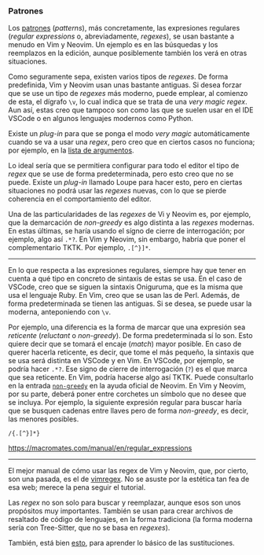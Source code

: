 


### Patrones

Los [patrones][doc-pattern] (_patterns_), más concretamente, las expresiones
regulares (_regular expressions_ o, abreviadamente, _regexes_), se usan
bastante a menudo en Vim y Neovim. Un ejemplo es en las búsquedas y los
reemplazos en la edición, aunque posiblemente también los verá en otras
situaciones.

[doc-pattern]: https://neovim.io/doc/user/pattern.html

Como seguramente sepa, existen varios tipos de _regexes_. De forma
predefinida, Vim y Neovim usan unas bastante antiguas. Si desea forzar que
se use un tipo de _regexes_ más moderno, puede emplear, al comienzo de esta,
el dígrafo `\v`, lo cual indica que se trata de una _very magic regex_. Aun
así, estas creo que tampoco son como las que se suelen usar en el IDE VSCode
o en algunos lenguajes modernos como Python.

Existe un _plug-in_ para que se ponga el modo _very magic_ automáticamente
cuando se va a usar una _regex_, pero creo que en ciertos casos no funciona;
por ejemplo, en la [lista de argumentos](#actuar-sobre-varios-archivos).

Lo ideal sería que se permitiera configurar para todo el editor el tipo de
_regex_ que se use de forma predeterminada, pero esto creo que no se puede.
Existe un _plug-in_ llamado Loupe para hacer esto, pero en ciertas
situaciones no podrá usar las _regexes_ nuevas, con lo que se pierde
coherencia en el comportamiento del editor.

Una de las particularidades de las _regexes_ de Vi y Neovim es, por ejemplo,
que la demarcación de _non-greedy_ es algo distinta a las _regexes_
modernas. En estas últimas, se haría usando el sígno de cierre de
interrogación; por ejemplo, algo así `.*?`. En Vim y Neovim, sin embargo,
habría que poner el complementario TKTK. Por ejemplo, `.[^}]*`.


* * * *


En lo que respecta a las expresiones regulares, siempre hay que tener en
cuenta a qué tipo en concreto de sintaxis de estas se usa. En el caso de
VSCode, creo que se siguen la sintaxis Oniguruma, que es la misma que usa el
lenguaje Ruby. En Vim, creo que se usan las de Perl. Además, de forma
predeterminada se tienen las antiguas. Si se desea, se puede usar la
moderna, anteponiendo con `\v`.

Por ejemplo, una diferencia es la forma de marcar que una expresión sea
_reticente_ (_reluctant_ o _non-greedy_). De forma predeterminada sí lo son.
Esto quiere decir que se tomará el encaje (_match_) mayor posible. En caso
de querer hacerla reticente, es decir, que tome el más pequeño, la sintaxis
que se usa será distinta en VSCode y en Vim. En VSCode, por ejemplo, se
podría hacer `.*?`. Ese signo de cierre de interrogación (`?`) es el que
marca que sea reticente. En Vim, podría hacerse algo así TKTK. Puede
consultarlo en la entrada [`non-greedy`][] en la ayuda oficial de Neovim. En
Vim y Neovim, por su parte, deberá poner entre corchetes un símbolo que no
desee que se incluya. Por ejemplo, la siguiente expresión regular para
buscar haría que se busquen cadenas entre llaves pero de forma _non-greedy_,
es decir, las menores posibles.

[`non-greedy`]: https://neovim.io/doc/user/pattern.html#non-greedy

```
/{.[^}]*}
```

<https://macromates.com/manual/en/regular_expressions>


* * * *


El mejor manual de cómo usar las regex de Vim y Neovim, que, por cierto, son
una pasada, es el de [vimregex][]. No se asuste por la estética tan fea de
esa web; merece la pena seguir el tutorial.

[vimregex]: http://vimregex.com/

Las _regex_ no son solo para buscar y reemplazar, aunque esos son unos
propósitos muy importantes. También se usan para crear archivos de resaltado
de código de lenguajes, en la forma tradiciona (la forma moderna sería con
Tree-Sitter, que no se basa en _regexes_).

También, está bien
[esto](https://www.reddit.com/r/vim/comments/cz1upx/substitute_in_vim/),
para aprender lo básico de las sustituciones.


